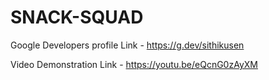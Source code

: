 # SNACK-SQUAD

Google Developers profile Link - https://g.dev/sithikusen

Video Demonstration Link - https://youtu.be/eQcnG0zAyXM
